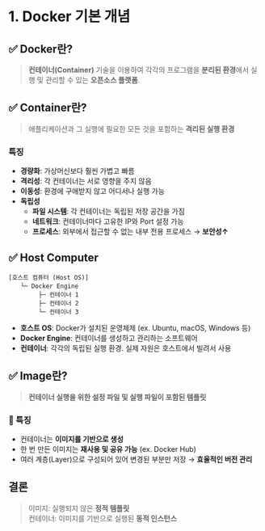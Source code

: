 # 1. Docker 기본 개념

## ✅ Docker란? 
> **컨테이너(Container)** 기술을 이용하여 각각의 프로그램을 **분리된 환경**에서 실행 및 관리할 수 있는 **오픈소스 플랫폼**.



## ✅ Container란?
> 애플리케이션과 그 실행에 필요한 모든 것을 포함하는 **격리된 실행 환경**

###  특징
-  **경량화**: 가상머신보다 훨씬 가볍고 빠름  
-  **격리성**: 각 컨테이너는 서로 영향을 주지 않음  
-  **이동성**: 환경에 구애받지 않고 어디서나 실행 가능  
-  **독립성**  
    - **파일 시스템**: 각 컨테이너는 독립된 저장 공간을 가짐  
    - **네트워크**: 컨테이너마다 고유한 IP와 Port 설정 가능  
    - **프로세스**: 외부에서 접근할 수 없는 내부 전용 프로세스 → **보안성↑**


## ✅ Host Computer

```
[호스트 컴퓨터 (Host OS)]
　　└─ Docker Engine
　　　　　├─ 컨테이너 1
　　　　　├─ 컨테이너 2
　　　　　└─ 컨테이너 3
```

-  **호스트 OS**: Docker가 설치된 운영체제 (ex. Ubuntu, macOS, Windows 등)  
-  **Docker Engine**: 컨테이너를 생성하고 관리하는 소프트웨어  
-  **컨테이너**: 각각의 독립된 실행 환경. 실제 자원은 호스트에서 빌려서 사용


## ✅ Image란?
> **컨테이너 실행을 위한 설정 파일 및 실행 파일이 포함된 템플릿**

### 📌 특징
- 컨테이너는 **이미지를 기반으로 생성**
- 한 번 만든 이미지는 **재사용 및 공유 가능** (ex. Docker Hub)
- 여러 계층(Layer)으로 구성되어 있어 변경된 부분만 저장 → **효율적인 버전 관리**

## 결론
>  이미지: 실행되지 않은 **정적 템플릿**  
>  컨테이너: 이미지를 기반으로 실행된 **동적 인스턴스**


